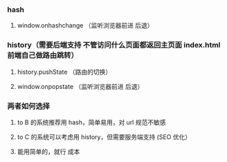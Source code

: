 ### hash

1. window.onhashchange （监听浏览器前进 后退）

### history（需要后端支持 不管访问什么页面都返回主页面 index.html 前端自己做路由跳转）

1. history.pushState （路由的切换）

2. window.onpopstate （监听浏览器前进 后退）

### 两者如何选择

1. to B 的系统推荐用 hash，简单易用，对 url 规范不敏感

2. to C 的系统可以考虑用 history，但需要服务端支持 (SEO 优化）

3. 能用简单的，就行 成本
